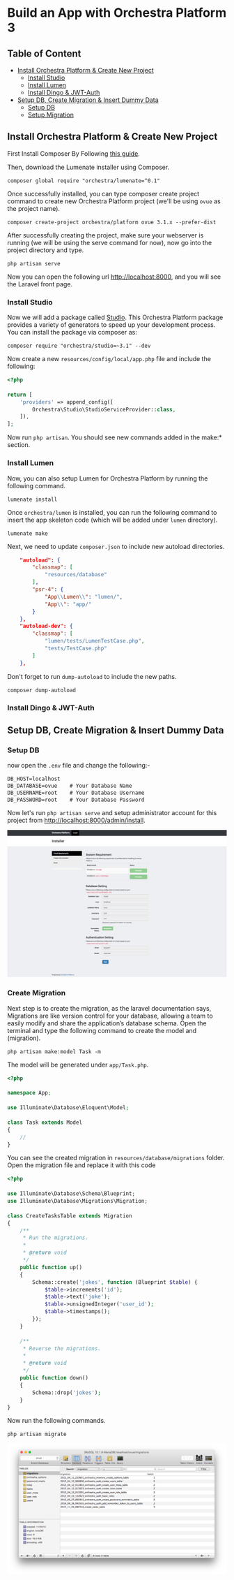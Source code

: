 # Build an App with Orchestra Platform 3

## Table of Content

* [Install Orchestra Platform & Create New Project](#install-orchestra-platform--create-new-project)
    - [Install Studio](#install-studio)
    - [Install Lumen](#install-lumen)
    - [Install Dingo & JWT-Auth](#install-dingo--jwt-auth)
* [Setup DB, Create Migration & Insert Dummy Data](#setup-db-create-migration--insert-dummy-data)
    - [Setup DB](#setup-db)
    - [Setup Migration](#setup-migration)

## Install Orchestra Platform & Create New Project

First Install Composer By Following [this guide](https://getcomposer.org/doc/00-intro.md).

Then, download the Lumenate installer using Composer.

    composer global require "orchestra/lumenate=^0.1"

Once successfully installed, you can type composer create project command to create new Orchestra Platform project (we'll be using `ovue` as the project name).

    composer create-project orchestra/platform ovue 3.1.x --prefer-dist

After successfully creating the project, make sure your webserver is running (we will be using the serve command for now), now go into the project directory and type.

    php artisan serve

Now you can open the following url <http://localhost:8000>, and you will see the Laravel front page.

### Install Studio

Now we will add a package called [Studio](https://github.com/orchestral/studio). This Orchestra Platform package provides a variety of generators to speed up your development process. You can install the package via composer as:

    composer require "orchestra/studio=~3.1" --dev

Now create a new `resources/config/local/app.php` file and include the following:

```php
<?php 

return [
    'providers' => append_config([
        Orchestra\Studio\StudioServiceProvider::class,
    ]),
];
```

Now run `php artisan`. You should see new commands added in the make:* section.

### Install Lumen

Now, you can also setup Lumen for Orchestra Platform by running the following command.

    lumenate install

Once `orchestra/lumen` is installed, you can run the following command to insert the app skeleton code (which will be added under `lumen` directory).

    lumenate make

Next, we need to update `composer.json` to include new autoload directories.

```json
    "autoload": {
        "classmap": [
            "resources/database"
        ],
        "psr-4": {
            "App\\Lumen\\": "lumen/",
            "App\\": "app/"
        }
    },
    "autoload-dev": {
        "classmap": [
            "lumen/tests/LumenTestCase.php",
            "tests/TestCase.php"
        ]
    },
```

Don't forget to run `dump-autoload` to include the new paths.

    composer dump-autoload

### Install Dingo & JWT-Auth



## Setup DB, Create Migration & Insert Dummy Data

### Setup DB

now open the `.env` file and change the following:-

```
DB_HOST=localhost
DB_DATABASE=ovue    # Your Database Name
DB_USERNAME=root    # Your Database Username
DB_PASSWORD=root    # Your Database Password
```

Now let's run `php artisan serve` and setup administrator account for this project from <http://localhost:8000/admin/install>.

![Installation](screenshots/installation.png)

### Create Migration

Next step is to create the migration, as the laravel documentation says, Migrations are like version control for your database, allowing a team to easily modify and share the application’s database schema. Open the terminal and type the following command to create the model and (migration).

    php artisan make:model Task -m

The model will be generated under `app/Task.php`.

```php
<?php 

namespace App;

use Illuminate\Database\Eloquent\Model;

class Task extends Model
{
    //
}
```

You can see the created migration in `resources/database/migrations` folder. Open the migration file and replace it with this code

```php
<?php

use Illuminate\Database\Schema\Blueprint;
use Illuminate\Database\Migrations\Migration;

class CreateTasksTable extends Migration
{
    /**
     * Run the migrations.
     *
     * @return void
     */
    public function up()
    {
        Schema::create('jokes', function (Blueprint $table) {
            $table->increments('id');
            $table->text('joke');
            $table->unsignedInteger('user_id');
            $table->timestamps();
        });
    }

    /**
     * Reverse the migrations.
     *
     * @return void
     */
    public function down()
    {
        Schema::drop('jokes');
    }
}
```

Now run the following commands.

    php artisan migrate

![Base Schema](screenshots/base-schema.png)

